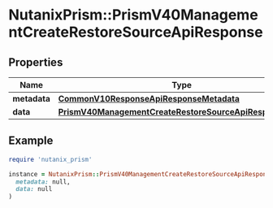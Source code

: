 # NutanixPrism::PrismV40ManagementCreateRestoreSourceApiResponse

## Properties

| Name | Type | Description | Notes |
| ---- | ---- | ----------- | ----- |
| **metadata** | [**CommonV10ResponseApiResponseMetadata**](CommonV10ResponseApiResponseMetadata.md) |  | [optional] |
| **data** | [**PrismV40ManagementCreateRestoreSourceApiResponseData**](PrismV40ManagementCreateRestoreSourceApiResponseData.md) |  | [optional] |

## Example

```ruby
require 'nutanix_prism'

instance = NutanixPrism::PrismV40ManagementCreateRestoreSourceApiResponse.new(
  metadata: null,
  data: null
)
```

